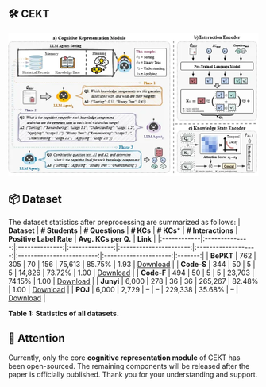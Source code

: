 ## :hammer_and_wrench: CEKT

![The framework and details of CEKT.](images/CEKT%20framework.webp)


## :package: Dataset
The dataset statistics after preprocessing are summarized as follows:
| **Dataset** | **# Students** | **# Questions** | **# KCs** | **# KCs*** | **# Interactions** | **Positive Label Rate** | **Avg. KCs per Q.** | **Link** |
|:------------|:--------------:|:--------------:|:--------------:|:----------------------:|:-------------------:|:-------------------------:|:---------------------:|:-------:|
| **BePKT**  | 762   | 305   | 70   | 156   | 75,613   | 85.75%   | 1.93 | [Download](https://drive.google.com/drive/folders/1U5u0rw3GT-n71D09DZqkhP1Fb5tlDcTb) |
| **Code-S** | 344   | 50    | 5    | 5     | 14,826   | 73.72%   | 1.00 | [Download](https://pslcdatashop.web.cmu.edu/Files?datasetId=3458) |
| **Code-F** | 494   | 50    | 5    | 5     | 23,703   | 74.15%   | 1.00 | [Download](https://pslcdatashop.web.cmu.edu/Files?datasetId=3458) |
| **Junyi**  | 6,000 | 278   | 36   | 36    | 265,267  | 82.48%   | 1.00 | [Download](https://pslcdatashop.web.cmu.edu/Files?datasetId=1198) |
| **POJ**     | 6,000 | 2,729 | –    | –     | 229,338  | 35.68%   | –    | [Download](https://drive.google.com/drive/folders/1LRljqWfODwTYRMPw6wEJ_%20mMt1KZ4xBDk) |

**Table 1: Statistics of all datasets.**


## :bell: Attention
Currently, only the core **cognitive representation module** of CEKT has been open-sourced. The remaining components will be released after the paper is officially published. Thank you for your understanding and support.
